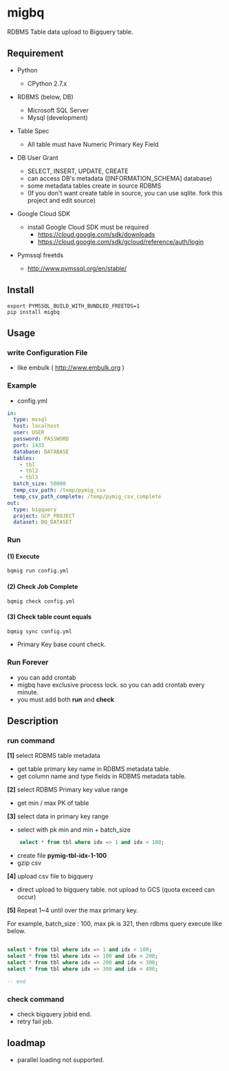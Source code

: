 # migbq 

RDBMS Table data upload to Bigquery table.

## Requirement

* Python
  - CPython 2.7.x

* RDBMS (below, DB)  
  - Microsoft SQL Server
  - Mysql (development)
  
* Table Spec
  - All table must have Numeric Primary Key Field

* DB User Grant
  - SELECT, INSERT, UPDATE, CREATE
  - can access DB's metadata ([INFORMATION_SCHEMA] database) 
  - some metadata tables create in source RDBMS
  - (If you don't want create table in source, you can use sqlite. fork this project and edit source)

* Google Cloud SDK 
  - install Google Cloud SDK must be required 
    - https://cloud.google.com/sdk/downloads
    - https://cloud.google.com/sdk/gcloud/reference/auth/login

* Pymssql freetds
  - http://www.pymssql.org/en/stable/
  
## Install

```
export PYMSSQL_BUILD_WITH_BUNDLED_FREETDS=1
pip install migbq
```

## Usage

### write Configuration File

* like embulk ( http://www.embulk.org ) 

### Example 

* config.yml 

```yml
in:
  type: mssql
  host: localhost
  user: USER
  password: PASSWORD
  port: 1433
  database: DATABASE
  tables: 
    - tbl
    - tbl2
    - tbl3
  batch_size: 50000
  temp_csv_path: /temp/pymig_csv
  temp_csv_path_complete: /temp/pymig_csv_complete 
out:
  type: bigquery
  project: GCP_PROJECT
  dataset: BQ_DATASET
```

### Run  

#### (1) Execute

```bash
bqmig run config.yml
```

#### (2) Check Job Complete

```bash
bqmig check config.yml
```


#### (3) Check table count equals  

```bash
bqmig sync config.yml
```

* Primary Key base count check. 

### Run Forever 

* you can add crontab 
* migbq have exclusive process lock. so you can add crontab every minute. 
* you must add both **run** and **check**  

## Description

### run command

**[1]** select RDBMS table metadata 
  - get table primary key name in RDBMS metadata table.
  - get column name and type fields in RDBMS metadata table.
   
**[2]** select RDBMS Primary key value range 
  - get min / max PK of table 
  
**[3]** select data in primary key range
  - select with pk min and min + batch_size
  
```sql
	select * from tbl where idx => 1 and idx < 100;
```

  - create file **pymig-tbl-idx-1-100** 
  - gzip csv  

**[4]** upload csv file to bigquery  
  - direct upload to bigquery table. not upload to GCS (quota exceed can occur)
  
**[5]** Repeat 1~4 until over the max primary key. 

For example, batch_size : 100, max pk is 321, then rdbms query execute like below.

```sql

select * from tbl where idx => 1 and idx < 100;
select * from tbl where idx => 100 and idx < 200;
select * from tbl where idx => 200 and idx < 300;
select * from tbl where idx => 300 and idx < 400;

-- end 

```

### check command

* check bigquery jobid end. 
* retry fail job.

## loadmap

* parallel loading not supported.  

